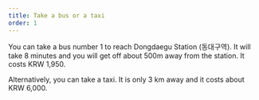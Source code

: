 ```yaml
---
title: Take a bus or a taxi
order: 1
---
```


You can take a bus number 1 to reach Dongdaegu Station (동대구역). It will take 8 minutes and you will get off about 500m away from the station. 
It costs KRW 1,950.

Alternatively, you can take a taxi.
It is only 3 km away and it costs about KRW 6,000.